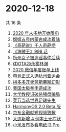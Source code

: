 # 2020-12-18

共 16 条

<!-- BEGIN -->
<!-- 最后更新时间 Fri Dec 18 2020 14:05:45 GMT+0800 (CST) -->
1. [2020 年末多地开始限电](https://www.zhihu.com/search?q=限电)
1. [嫦娥五号内蒙古成功着陆](https://www.zhihu.com/search?q=嫦娥五号)
1. [《奇葩说》千人奇葩捞](https://www.zhihu.com/search?q=奇葩说)
1. [《海贼王》999 话](https://www.zhihu.com/search?q=海贼王)
1. [杭州女子被造谣事件后续](https://www.zhihu.com/search?q=女子被冤枉出轨)
1. [《DOTA2》永雾林渊](https://www.zhihu.com/search?q=dota2)
1. [2020 微信年度账单上线](https://www.zhihu.com/search?q=微信年度账单)
1. [电竞正式入选杭州亚运会](https://www.zhihu.com/search?q=电竞入亚)
1. [拼多多开卖劳斯莱斯幻影](https://www.zhihu.com/search?q=拼多多劳斯莱斯)
1. [我国太极拳申遗成功](https://www.zhihu.com/search?q=太极拳)
1. [大学教授识破杀猪盘骗局](https://www.zhihu.com/search?q=杀猪盘)
1. [莱万当选世界足球先生](https://www.zhihu.com/search?q=莱万)
1. [HarmonyOS 2.0 Beta 版](https://www.zhihu.com/search?q=鸿蒙os2.0)
1. [京东金融就短视频致歉](https://www.zhihu.com/search?q=京东金融)
1. [大连新增 4 例本土无症状](https://www.zhihu.com/search?q=大连疫情)
1. [小米发布多看电纸书 Pro](https://www.zhihu.com/search?q=小米电纸书)
<!-- END -->
